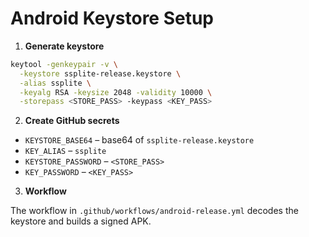 # Android Keystore Setup

1. **Generate keystore**

```bash
keytool -genkeypair -v \
  -keystore ssplite-release.keystore \
  -alias ssplite \
  -keyalg RSA -keysize 2048 -validity 10000 \
  -storepass <STORE_PASS> -keypass <KEY_PASS>
```

2. **Create GitHub secrets**

- `KEYSTORE_BASE64` – base64 of `ssplite-release.keystore`
- `KEY_ALIAS` – `ssplite`
- `KEYSTORE_PASSWORD` – `<STORE_PASS>`
- `KEY_PASSWORD` – `<KEY_PASS>`

3. **Workflow**

The workflow in `.github/workflows/android-release.yml` decodes the keystore and builds a signed APK.
